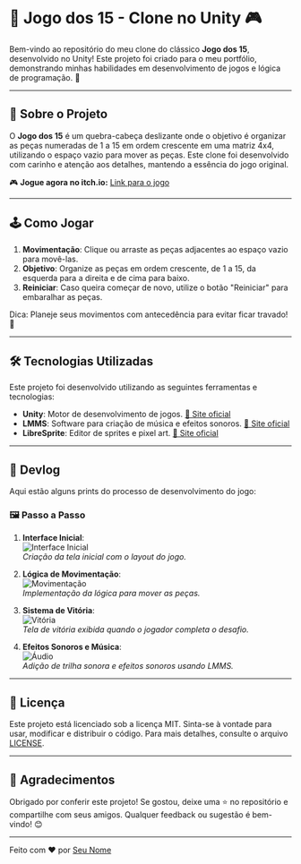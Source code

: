# 🧩 Jogo dos 15 - Clone no Unity 🎮

Bem-vindo ao repositório do meu clone do clássico **Jogo dos 15**, desenvolvido no Unity! Este projeto foi criado para o meu portfólio, demonstrando minhas habilidades em desenvolvimento de jogos e lógica de programação. 🚀

---

## 📝 Sobre o Projeto

O **Jogo dos 15** é um quebra-cabeça deslizante onde o objetivo é organizar as peças numeradas de 1 a 15 em ordem crescente em uma matriz 4x4, utilizando o espaço vazio para mover as peças. Este clone foi desenvolvido com carinho e atenção aos detalhes, mantendo a essência do jogo original.

🎮 **Jogue agora no itch.io:** [Link para o jogo](https://seusite.itch.io/jogo-dos-15)

---

## 🕹️ Como Jogar

1. **Movimentação**: Clique ou arraste as peças adjacentes ao espaço vazio para movê-las.
2. **Objetivo**: Organize as peças em ordem crescente, de 1 a 15, da esquerda para a direita e de cima para baixo.
3. **Reiniciar**: Caso queira começar de novo, utilize o botão "Reiniciar" para embaralhar as peças.

Dica: Planeje seus movimentos com antecedência para evitar ficar travado! 🧠

---

## 🛠️ Tecnologias Utilizadas

Este projeto foi desenvolvido utilizando as seguintes ferramentas e tecnologias:

- **Unity**: Motor de desenvolvimento de jogos. [🔗 Site oficial](https://unity.com/)
- **LMMS**: Software para criação de música e efeitos sonoros. [🔗 Site oficial](https://lmms.io/)
- **LibreSprite**: Editor de sprites e pixel art. [🔗 Site oficial](https://libresprite.github.io/)

---

## 📂 Devlog

Aqui estão alguns prints do processo de desenvolvimento do jogo:

### 🖼️ Passo a Passo

1. **Interface Inicial**:  
   ![Interface Inicial](link_para_imagem_1.png)  
   *Criação da tela inicial com o layout do jogo.*

2. **Lógica de Movimentação**:  
   ![Movimentação](link_para_imagem_2.png)  
   *Implementação da lógica para mover as peças.*

3. **Sistema de Vitória**:  
   ![Vitória](link_para_imagem_3.png)  
   *Tela de vitória exibida quando o jogador completa o desafio.*

4. **Efeitos Sonoros e Música**:  
   ![Áudio](link_para_imagem_4.png)  
   *Adição de trilha sonora e efeitos sonoros usando LMMS.*

---

## 📜 Licença

Este projeto está licenciado sob a licença MIT. Sinta-se à vontade para usar, modificar e distribuir o código. Para mais detalhes, consulte o arquivo [LICENSE](LICENSE).

---

## 🙌 Agradecimentos

Obrigado por conferir este projeto! Se gostou, deixe uma ⭐ no repositório e compartilhe com seus amigos. Qualquer feedback ou sugestão é bem-vindo! 😊

---

Feito com ❤️ por [Seu Nome](https://github.com/seu-usuario)
